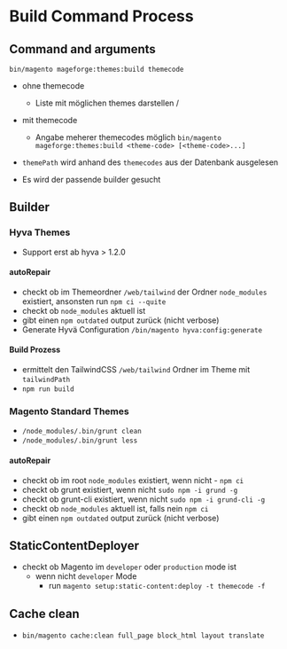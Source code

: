 # Build Command Process

## Command and arguments

`bin/magento mageforge:themes:build themecode`

- ohne themecode
    - Liste mit möglichen themes darstellen <themecode> / <themetitle>
- mit themecode
    - Angabe meherer themecodes möglich
    `bin/magento mageforge:themes:build <theme-code> [<theme-code>...]`

- `themePath` wird anhand des `themecodes` aus der Datenbank ausgelesen
- Es wird der passende builder gesucht


## Builder

### Hyva Themes
- Support erst ab hyva > 1.2.0

#### autoRepair
- checkt ob im Themeordner `/web/tailwind` der Ordner `node_modules` existiert, ansonsten run `npm ci --quite`
- checkt ob `node_modules` aktuell ist
- gibt einen `npm outdated` output zurück (nicht verbose)
- Generate Hyvä Configuration `/bin/magento hyva:config:generate`

#### Build Prozess
- ermittelt den TailwindCSS `/web/tailwind` Ordner im Theme mit `tailwindPath`
- `npm run build`

### Magento Standard Themes
- `/node_modules/.bin/grunt clean`
- `/node_modules/.bin/grunt less`

#### autoRepair
- checkt ob im root `node_modules` existiert, wenn nicht - `npm ci`
- checkt ob grunt existiert, wenn nicht `sudo npm -i grund -g`
- checkt ob grunt-cli existiert, wenn nicht `sudo npm -i grund-cli -g`
- checkt ob `node_modules` aktuell ist, falls nein `npm ci`
- gibt einen `npm outdated` output zurück (nicht verbose)

## StaticContentDeployer
- checkt ob Magento im `developer` oder `production` mode ist
    - wenn nicht `developer` Mode
        - run `magento setup:static-content:deploy -t themecode -f`

## Cache clean
- `bin/magento cache:clean full_page block_html layout translate`
